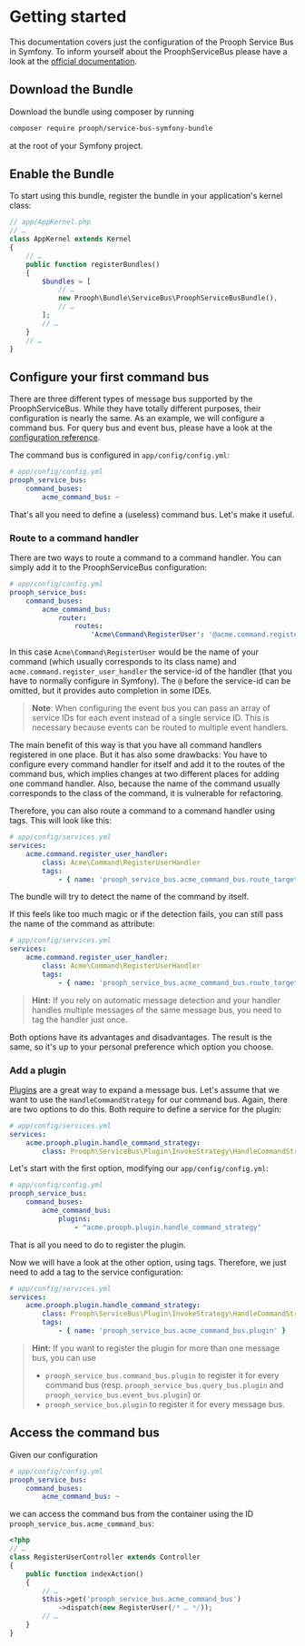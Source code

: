 # Getting started

This documentation covers just the configuration of the Prooph Service Bus in Symfony.
To inform yourself about the ProophServiceBus please have a look at the
[official documentation](http://getprooph.org/docs/html/service-bus/overview.html).

## Download the Bundle

Download the bundle using composer by running
```bash
composer require prooph/service-bus-symfony-bundle
```
at the root of your Symfony project.

## Enable the Bundle

To start using this bundle, register the bundle in your application's kernel class:
```php
// app/AppKernel.php
// …
class AppKernel extends Kernel
{
    // …
    public function registerBundles()
    {
        $bundles = [
            // …
            new Prooph\Bundle\ServiceBus\ProophServiceBusBundle(),
            // …
        ];
        // …
    }
    // …
}
```

## Configure your first command bus

There are three different types of message bus supported by the ProophServiceBus.
While they have totally different purposes, their configuration is nearly the same.
As an example, we will configure a command bus.
For query bus and event bus, please have a look at the [configuration reference](./configuration_reference.html). 

The command bus is configured in `app/config/config.yml`:
```yaml
# app/config/config.yml
prooph_service_bus:
    command_buses:
        acme_command_bus: ~
```

That's all you need to define a (useless) command bus. Let's make it useful.

### Route to a command handler

There are two ways to route a command to a command handler.
You can simply add it to the ProophServiceBus configuration:

```yaml
# app/config/config.yml
prooph_service_bus:
    command_buses:
        acme_command_bus:
            router:
                routes:
                    'Acme\Command\RegisterUser': '@acme.command.register_user_handler'
```

In this case `Acme\Command\RegisterUser` would be the name of your command (which usually corresponds to its class name)
and `acme.command.register_user_handler` the service-id of the handler (that you have to normally configure in Symfony).
The `@` before the service-id can be omitted, but it provides auto completion in some IDEs.

> **Note**: When configuring the event bus you can pass an array of service IDs for each event instead of a single service ID.
> This is necessary because events can be routed to multiple event handlers. 

The main benefit of this way is that you have all command handlers registered in one place.
But it has also some drawbacks:
You have to configure every command handler for itself and add it to the routes of the command bus,
which implies changes at two different places for adding one command handler.
Also, because the name of the command usually corresponds to the class of the command, it is vulnerable for refactoring.

Therefore, you can also route a command to a command handler using tags. This will look like this:
```yaml
# app/config/services.yml
services:
    acme.command.register_user_handler:
        class: Acme\Command\RegisterUserHandler
        tags:
            - { name: 'prooph_service_bus.acme_command_bus.route_target' }
```
The bundle will try to detect the name of the command by itself.

If this feels like too much magic or if the detection fails, you can still pass the name of the command as attribute:
```yaml
# app/config/services.yml
services:
    acme.command.register_user_handler:
        class: Acme\Command\RegisterUserHandler
        tags:
            - { name: 'prooph_service_bus.acme_command_bus.route_target', message: 'Acme\Command\RegisterUser' }
```

> **Hint:** If you rely on automatic message detection and your handler handles multiple messages of the same message bus,
> you need to tag the handler just once. 

Both options have its advantages and disadvantages.
The result is the same, so it's up to your personal preference which option you choose.

### Add a plugin

[Plugins](http://getprooph.org/docs/html/service-bus/plugins.html) are a great way to expand a message bus.
Let's assume that we want to use the `HandleCommandStrategy` for our command bus.
Again, there are two options to do this.
Both require to define a service for the plugin:
```yaml
# app/config/services.yml
services:
    acme.prooph.plugin.handle_command_strategy:
        class: Prooph\ServiceBus\Plugin\InvokeStrategy\HandleCommandStrategy
```

Let's start with the first option, modifying our `app/config/config.yml`:
```yaml
# app/config/config.yml
prooph_service_bus:
    command_buses:
        acme_command_bus:
            plugins:
                - "acme.prooph.plugin.handle_command_strategy"
```
That is all you need to do to register the plugin.

Now we will have a look at the other option, using tags.
Therefore, we just need to add a tag to the service configuration:
```yaml
# app/config/services.yml
services:
    acme.prooph.plugin.handle_command_strategy:
        class: Prooph\ServiceBus\Plugin\InvokeStrategy\HandleCommandStrategy
        tags:
            - { name: 'prooph_service_bus.acme_command_bus.plugin' }
```

> **Hint:** If you want to register the plugin for more than one message bus, you can use
>  - `prooph_service_bus.command_bus.plugin` to register it for every command bus (resp. `prooph_service_bus.query_bus.plugin` and `prooph_service_bus.event_bus.plugin`) or
>  - `prooph_service_bus.plugin` to register it for every message bus.

## Access the command bus

Given our configuration
```yaml
# app/config/config.yml
prooph_service_bus:
    command_buses:
        acme_command_bus: ~
```
we can access the command bus from the container using the ID `prooph_service_bus.acme_command_bus`:
```php
<?php
// …
class RegisterUserController extends Controller
{
    public function indexAction()
    {
        // …
        $this->get('prooph_service_bus.acme_command_bus')
            ->dispatch(new RegisterUser(/* … */));
        // …
    }
}
```
